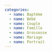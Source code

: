 ```yaml
---
categories:
  - name: Baptême
  - name: Bébé
  - name: Couple
  - name: Famille
  - name: Grossesse
  - name: Mariage
  - name: Portrait
---
```

